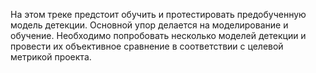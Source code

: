 На этом треке предстоит обучить и протестировать предобученную модель детекции. Основной упор делается на моделирование и обучение. Необходимо попробовать несколько моделей детекции и провести их объективное сравнение в соответствии с целевой метрикой проекта.
